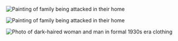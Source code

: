 ![Painting of family being attacked in their home](/images/02/chomut_house_01.jpg "Ukrainians breaking into Yosef’s cousin’s house. They threatened to kill him unless he gave up his valuables. By Yosef Zilberberg, Courtesy Yosef Zilberberg.")

![Painting of family being attacked in their home](/images/02/chomut_house_02.png "A pogrom organized by a group of Ukrainian policemen under the auspices of German forces. Before World War II, pogroms occurred in Eastern Europe for centuries. By Yosef Zilberberg, Courtesy Yosef Zilberberg.")

![Photo of dark-haired woman and man in formal 1930s era clothing](/images/02/chomut_house_03.jpg "Laura’s mother and father Perla and Itkak Chomut before the war, Courtesy Michael Emmett.")
